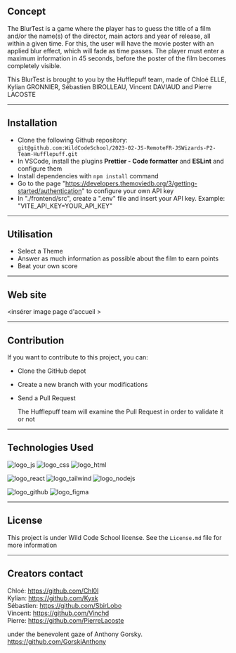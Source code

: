 ## Concept

The BlurTest is a game where the player has to guess the title of a film and/or the name(s) of the director, main actors and year of release, all within a given time.
For this, the user will have the movie poster with an applied blur effect, which will fade as time passes. The player must enter a maximum information in 45 seconds,
before the poster of the film becomes completely visible.

This BlurTest is brought to you by the Hufflepuff team, made of Chloé ELLE, Kylian GRONNIER, Sébastien BIROLLEAU, Vincent DAVIAUD and Pierre LACOSTE

---

## Installation

- Clone the following Github repository: `git@github.com:WildCodeSchool/2023-02-JS-RemoteFR-JSWizards-P2-Team-Hufflepuff.git`
- In VSCode, install the plugins **Prettier - Code formatter** and **ESLint** and configure them
- Install dependencies with `npm install` command
- Go to the page "https://developers.themoviedb.org/3/getting-started/authentication" to configure your own API key
- In "./frontend/src", create a ".env" file and insert your API key. Example: "VITE_API_KEY=YOUR_API_KEY"

---

## Utilisation

- Select a Theme
- Answer as much information as possible about the film to earn points
- Beat your own score

---

## Web site

<insérer image page d'accueil >

---

## Contribution

If you want to contribute to this project, you can:

- Clone the GitHub depot
- Create a new branch with your modifications
- Send a Pull Request

  The Hufflepuff team will examine the Pull Request in order to validate it or not

---

## Technologies Used

![logo_js](https://user-images.githubusercontent.com/108263661/235681500-108db517-f686-49da-b937-32246bdd5ceb.png)
![logo_css](https://user-images.githubusercontent.com/108263661/235681483-962515d4-a46d-497c-9478-dbc3a6a41446.png)
![logo_html](https://user-images.githubusercontent.com/108263661/235681487-1fd7507a-fd32-467e-97e9-bbc3497b141e.png)

![logo_react](https://user-images.githubusercontent.com/108263661/235681488-5db62f0b-e7e1-42a5-a8a1-487ddb777510.png)
![logo_tailwind](https://user-images.githubusercontent.com/108263661/235681496-c7c5484e-8bd2-4218-9e0b-b9873db466b3.png)
![logo_nodejs](https://user-images.githubusercontent.com/108263661/235681491-362cbd7b-ca1f-4c49-8897-7e479c8cdbf1.png)

![logo_github](https://user-images.githubusercontent.com/108263661/235681498-99fa5275-8683-476e-873b-3d497326b118.png)
![logo_figma](https://user-images.githubusercontent.com/108263661/235681494-407a12f6-145c-4c6a-975b-79c163b96262.png)

---

## License

This project is under Wild Code School license. See the `License.md` file for more information

---

## Creators contact

Chloé: https://github.com/Chl0l <br>
Kylian: https://github.com/Kyxk <br>
Sébastien: https://github.com/SbirLobo <br>
Vincent: https://github.com/Vinchd <br>
Pierre: https://github.com/PierreLacoste <br>

under the benevolent gaze of Anthony Gorsky. <br>
https://github.com/GorskiAnthony
